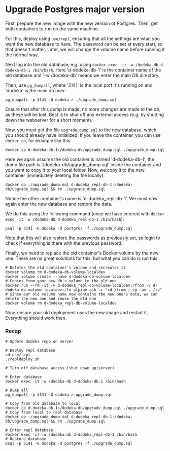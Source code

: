 # Upgrade Postgres major version

First, prepare the new image with the new version of Postgres. Then, get both containers to run on the same machine. 

For this, deploy using `use/repl`, ensuring that all the settings are what you want the new database to have. The password can be set at every start, so that doesn't matter. Later, we will change the volume name before running it the normal way.

Next log into the old database, e.g. using `docker exec -it -w /dodeka-db d-dodeka-db-1 /bin/bash`. Here 'd-dodeka-db-1' is the container name of the old database and '-w /dodeka-db' means we enter the main DB directory.

Then, use `pg_dumpall`, where '3141' is the local port it's running on and 'dodeka' is the main db user:

```shell
pg_dumpall -p 3141 -U dodeka > ./upgrade_dump.sql
```

Ensure that after this dump is made, no more changes are made to the db, as these will be lost. Best is to shut off any external access (e.g. by shutting down the webserver for a short moment).

Now, you must get the file `upgrade_dump.sql` to the new database, which you should already have initialized.
If you leave the container, you can use `docker cp`, for example like this:

```shell
docker cp d-dodeka-db-1:/dodeka-db/upgrade_dump.sql ./upgrade_dump.sql
```

Here we again assume the old container is named 'd-dodeka-db-1', the dump file path is '/dodeka-db/upgrade_dump.sql' inside the container and you want to copy it to your local folder. Now, we copy it to the new container (immediately deleting the file locally):

```shell
docker cp ./upgrade_dump.sql d-dodeka_repl-db-1:/dodeka-db/upgrade_dump.sql && rm ./upgrade_dump.sql
```

Notice the other container's name is 'd-dodeka_repl-db-1'. We must now again enter the new database and restore the data.

We do this using the following command (once we have entered with `docker exec -it -w /dodeka-db d-dodeka_repl-db-1 /bin/bash`):

```shell
psql -p 3141 -U dodeka -d postgres -f ./upgrade_dump.sql
```

Note that this will also restore the passwords as previously set, so login to check if everything is there with the previous password.

Finally, we need to replace the old container's Docker volume by the new one. There are no great solutions for this, but what you can do is run this:

```shell
# Deletes the old container's volume and recreates it
docker volume rm d-dodeka-db-volume-localdev
docker volume create --name d-dodeka-db-volume-localdev
# Copies from your new db's volume to the old one
docker run --rm -it -v d-dodeka_repl-db-volume-localdev:/from -v d-dodeka-db-volume-localdev:/to alpine ash -c "cd /from ; cp -av . /to"
# Since our old volume name now contains the new one's data, we can delete the new one and reuse the old one
docker volume rm d-dodeka_repl-db-volume-localdev
```

Now, ensure your old deployment uses the new image and restart it. Everything should work then.

### Recap

```shell
# Update dodeka repo on server

# Deploy repl database
cd use/repl
./repldeploy.sh

# Turn off database access (shut down apiserver)

# Enter database
docker exec -it -w /dodeka-db d-dodeka-db-1 /bin/bash

# Dump all
pg_dumpall -p 3141 -U dodeka > upgrade_dump.sql

# Copy from old database to local
docker cp d-dodeka-db-1:/dodeka-db/upgrade_dump.sql ./upgrade_dump.sql
# Copy from local to repl database
docker cp ./upgrade_dump.sql d-dodeka_repl-db-1:/dodeka-db/upgrade_dump.sql && rm ./upgrade_dump.sql

# Enter repl database
docker exec -it -w /dodeka-db d-dodeka_repl-db-1 /bin/bash
# Restore database
psql -p 3141 -U dodeka -d postgres -f ./upgrade_dump.sql
```